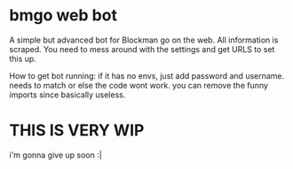 # bmgo web bot
A simple but advanced bot for Blockman go on the web.
All information is scraped. You need to mess around with the settings and get URLS to set this up.

How to get bot running:
if it has no envs, just add password and username.
needs to match or else the code wont work.
you can remove the funny imports since basically useless.

# THIS IS VERY WIP
i'm gonna give up soon :|
